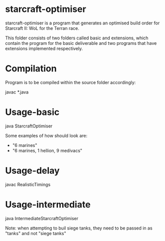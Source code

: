 # starcraft-optimiser

starcraft-optimiser is a program that generates an optimised build order for
    Starcraft II: WoL for the Terran race.

This folder consists of two folders called basic and extensions, which contain the program for 
the basic deliverable and two programs that have extensions implemented respectively.

# Compilation
Program is to be compiled within the source folder accordingly:

javac *.java

# Usage-basic

java StarcraftOptimiser <goal>

Some examples of how <goal> should look are:
- "6 marines"
- "6 marines, 1 hellion, 9 medivacs"

# Usage-delay

javac RealisticTimings <goal>

# Usage-intermediate

java IntermediateStarcraftOptimiser <goal>

Note: when attempting to buil siege tanks, they need to be passed in as "tanks" and not "siege tanks"
